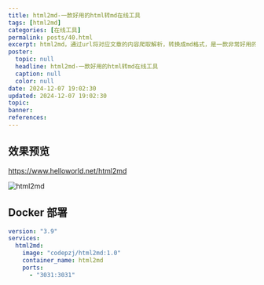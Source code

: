 ```yaml
---
title: html2md-一款好用的html转md在线工具
tags: [html2md]
categories: [在线工具]
permalink: posts/40.html
excerpt: html2md，通过url将对应文章的内容爬取解析，转换成md格式，是一款非常好用的html转md在线工具
poster:
  topic: null
  headline: html2md-一款好用的html转md在线工具
  caption: null
  color: null
date: 2024-12-07 19:02:30
updated: 2024-12-07 19:02:30
topic:
banner:
references:
---
```


## 效果预览

https://www.helloworld.net/html2md

![html2md](https://image.codepzj.cn/image/202412072229884.png)

## Docker 部署

```yaml
version: "3.9"
services:
  html2md:
    image: "codepzj/html2md:1.0"
    container_name: html2md
    ports:
      - "3031:3031"
```
